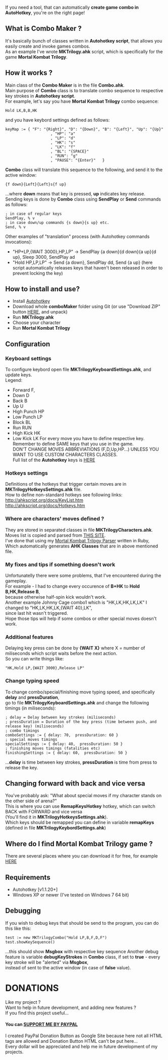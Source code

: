 If you need a tool, that can automatically **create game combo in AutoHotkey**, you're on the right page!<br />

## What is Combo Maker ?
It's basically bunch of classes written in **Autohotkey script**, that allows you easily create and invoke games combos.<br />
As an example I've wrote **MKTrilogy.ahk** script, which is specifically for the game **Mortal Kombat Trilogy**.<br />

## How it works ?
Main class of the **Combo Maker** is in the file **Combo.ahk**.<br />
Main purpose of **Combo** class is to translate combo sequence to respective key strokes in **Autohotkey script**. <br />
For example, let's say you have **Mortal Kombat Trilogy** combo sequence:
```
Hold LK,B,B,HK
```
and you have keybord settings defined as follows: <br />
```ahk
keyMap := { "F": "{Right}", "D": "{Down}", "B": "{Left}", "Up": "{Up}"
					, "HP": "a"
					, "LP": "d"
					, "HK": "s"
					, "LK": "f"
					, "BL": "{SPACE}"
					, "RUN": "g"
					, "PAUSE": "{Enter}"   }
```
**Combo** class will translate this sequence to the following, and send it to the active window:
```
{f down}{Left}{Left}s{f up}
```
...where **down** means that key is pressed, **up** indicates key release.<br />
Sending keys is done by **Combo** class using **SendPlay** or **Send** commands as follows:
```ahk
; in case of regular keys
SendPlay, % v
; in case down/up commands {s down}{s up} etc.
Send, % v
```
Other examples of "translation" process (with Autohotkey commands invocations): <br />
- "HP+LP,{WAIT 3000},HP,LP" -> SendPlay {a down}{d down}{a up}{d up}, Sleep 3000, SendPlay ad
- "Hold HP,LP,LP" -> Send {a down}, SendPlay dd, Send {a up}  (here script automatically releases keys that haven't been released in order to prevent locking the key)

## How to install and use?
 - Install <a href="http://ahkscript.org/">Autohotkey</a>
 - Download whole **comboMaker** folder using Git (or use "Download ZIP" button <a href="https://github.com/DominikStyp/AutoHotkey">HERE</a>, and unpack)
 - Run **MKTrilogy.ahk**
 - Choose your character
 - Run **Mortal Kombat Trilogy**
  
 
## Configuration

### Keyboard settings
To configure keybord open file **MKTrilogyKeyboardSettings.ahk**, and update keys.<br />
Legend:
- Forward F, 
- Down D
- Back B
- Up U
- High Punch HP
- Low Punch	LP
- Block	BL
- Run RUN
- High Kick	HK
- Low Kick LK
For every move you have to define respective key.<br />
Remember to define SAME keys that you use in the game. <br />
DON'T CHANGE MOVES ABBREVIATIONS (F,D,Up,HP...) UNLESS YOU WANT TO USE CUSTOM CHARACTERS CLASSES. <br />
Full list of the **Autohotkey** keys is <a href="http://ahkscript.org/docs/KeyList.htm">HERE</a>

### Hotkeys settings
Definitions of the hotkeys that trigger certain moves are in **MKTrilogyHotkeysSettings.ahk** file.<br />
How to define non-standard hotkeys see following links: <br />
<a href="http://ahkscript.org/docs/KeyList.htm">http://ahkscript.org/docs/KeyList.htm</a><br />
<a href="http://ahkscript.org/docs/Hotkeys.htm">http://ahkscript.org/docs/Hotkeys.htm</a><br />

### Where are characters' moves defined ?
They are stored in separated classes in file **MKTrilogyCharacters.ahk**.<br />
Moves list is copied and parsed from <a href="http://www.mksecrets.net/index.php?section=mkt&lang=eng&contentID=4000">THIS SITE</a>.<br />
I've done that using my <a href="//github.com/DominikStyp/Ruby-basics/tree/master/MortalKombatTrilogyHTMLParser">Mortal Kombat Trilogy Parser</a> written in Ruby,<br />
Which automatically generates **AHK Classes** that are in above mentioned file.

### My fixes and tips if something doesn't work
Unfortunatelly there were some problems, that I've encountered during the gameplay.<br />
For example - I had to change every occurence of **B+HK** to **Hold B,HK,Release B**, <br />
because otherwise half-spin kick wouldn't work.<br />
Another example Johnny Cage combo1 which is "HK,LK,HK,LK,LK" I changed to "HK,LK,HK,LK,{WAIT 40},LK",<br />
since last hit wasn't triggered.<br />
Hope those tips will help if some combos or other special moves doesn't work.<br />

### Additional features
Delaying key press can be done by **{WAIT X}** where X = number of miliseconds which script waits before the next action.<br />
So you can write things like:<br />
```ahk
"HK,Hold LP,{WAIT 3000},Release LP"
```

### Change typing speed
To change combo/special/finishing move typing speed, and specifically **delay** and **pressDuration**,<br /> 
go to file **MKTrilogyKeyboardSettings.ahk** and change the following timings (in miliseconds): <br />
```ahk
; delay = Delay between key strokes (miliseconds)
; pressDuration = Duration of the key press (time between push, and release key) (miliseconds)
; combo timings
comboSettings := { delay: 70,  pressDuration: 60 }
; special moves timings
specialSettings := { delay: 40,  pressDuration: 50 }
; finishing moves timings (fatalities etc)
finishingSettings := { delay: 60,  pressDuration: 50 }
```
...**delay** is time between key strokes, **pressDuration** is time from press to release the key.


## Changing forward with back and vice versa
You've probably ask: "What about special moves if my character stands on the other side of arena?"<br />
This is where you can use **RemapKeysHotkey** hotkey, which can switch BACK with FORWARD and vice versa<br />
(You'll find it in **MKTrilogyHotkeysSettings.ahk**).<br />
Which keys should be remapped you can define in variable **remapKeys** (defined in file **MKTrilogyKeybordSettings.ahk**)


## Where do I find Mortal Kombat Trilogy game ?
There are several places where you can download it for free, for example <a href="http://www.abandonia.com/en/games/28511/mortal+kombat+trilogy.html">HERE</a> 

## Requirements
- Autohotkey [v1.1.20+]
- Windows XP or newer (I've tested on Windows 7 64 bit)

## Debugging
If you wish to debug keys that should be send to the program, you can do this like this:
```ahk
test := new MKTrilogyCombo("Hold LP,B,F,D,F")
test.showKeySequence()
```
...this should show **Msgbox** with respective key sequence
Another debug feature is variable **debugKeyStrokes** in **Combo** class, if set to **true** - every key stroke will be "alerted" via **Msgbox**,<br />
instead of sent to the active window (in case of **false** value).

# DONATIONS
Like my project ?   
Want to help in future development, and adding new features ?   
If you find this project useful...  
#### You can <a href="https://sites.google.com/site/dominikdonationbutton/">SUPPORT ME BY PAYPAL</a>
I created PayPal Donation Button as Google Site because here not all HTML tags are allowed and Donation Button HTML can't be put here...  
Every dollar will be appreciated and help me in future development of my projects. 

